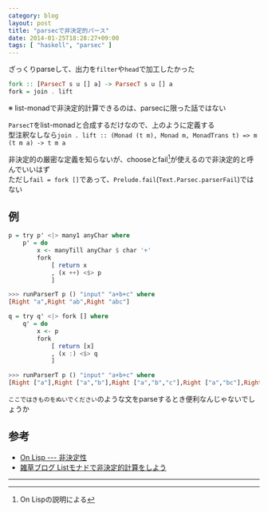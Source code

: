 ```yaml
---
category: blog
layout: post
title: "parsecで非決定的パース"
date: 2014-01-25T18:28:27+09:00
tags: [ "haskell", "parsec" ]
---
```


ざっくりparseして、出力を`filter`や`head`で加工したかった

``` haskell
fork :: [ParsecT s u [] a] -> ParsecT s u [] a
fork = join . lift
```

※ list-monadで非決定的計算できるのは、parsecに限った話ではない

<!-- more -->

`ParsecT`をlist-monadと合成するだけなので、上のように定義する  
型注釈なしなら`join . lift :: (Monad (t m), Monad m, MonadTrans t) => m (t m a) -> t m a`

非決定的の厳密な定義を知らないが、chooseとfail[^1]が使えるので非決定的と呼んでいいはず  
ただし`fail = fork []`であって、`Prelude.fail`(`Text.Parsec.parserFail`)ではない

## 例

``` haskell
p = try p' <|> many1 anyChar where
    p' = do
        x <- manyTill anyChar $ char '+'
        fork
            [ return x
            , (x ++) <$> p
            ]

>>> runParserT p () "input" "a+b+c" where
[Right "a",Right "ab",Right "abc"]
```

``` haskell
q = try q' <|> fork [] where
    q' = do
        x <- p
        fork
            [ return [x]
            , (x :) <$> q
            ]

>>> runParserT p () "input" "a+b+c" where
[Right ["a"],Right ["a","b"],Right ["a","b","c"],Right ["a","bc"],Right ["ab"],Right ["ab","c"],Right ["abc"]]
```

`ここではきものをぬいでください`のような文をparseするとき便利なんじゃないでしょうか


## 参考

-   [On Lisp --- 非決定性](http://www.asahi-net.or.jp/~kc7k-nd/onlispjhtml/nondeterminism.html)
-   [雑草ブログ Listモナドで非決定的計算をしよう](http://hooki.blog23.fc2.com/blog-entry-74.html)

---

[^1]: On Lispの説明による
